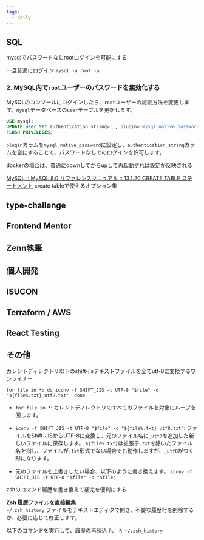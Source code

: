 ```yaml
---
tags:
  - daily
---
```


## SQL
mysqlでパスワードなしrootログインを可能にする

一旦普通にログイン
`mysql -u root -p`
### 2. MySQL内で`root`ユーザーのパスワードを無効化する
MySQLのコンソールにログインしたら、`root`ユーザーの認証方法を変更します。`mysql`データベースの`user`テーブルを更新します。
```sql
USE mysql;
UPDATE user SET authentication_string='', plugin='mysql_native_password' WHERE User='root';
FLUSH PRIVILEGES;
```

`plugin`カラムを`mysql_native_password`に設定し、`authentication_string`カラムを空にすることで、パスワードなしでのログインを許可します。

dockerの場合は、普通にdownしてからupして再起動すれば設定が反映される

[MySQL :: MySQL 8.0 リファレンスマニュアル :: 13.1.20 CREATE TABLE ステートメント](https://dev.mysql.com/doc/refman/8.0/ja/create-table.html)
create tableで使えるオプション集

## type-challenge

## Frontend Mentor

## Zenn執筆

## 個人開発

## ISUCON

## Terraform / AWS

## React Testing

## その他

カレントディレクトリ以下のshift-jisテキストファイルを全てutf-8に変換するワンライナー

`for file in *; do iconv -f SHIFT_JIS -t UTF-8 "$file" -o "${file%.txt}_utf8.txt"; done`

- `for file in *`: カレントディレクトリのすべてのファイルを対象にループを回します。

- `iconv -f SHIFT_JIS -t UTF-8 "$file" -o "${file%.txt}_utf8.txt"`: ファイルをShift-JISからUTF-8に変換し、元のファイル名に`_utf8`を追加した新しいファイルに保存します。
`${file%.txt}`は拡張子`.txt`を除いたファイル名を指し、ファイルが`.txt`形式でない場合でも動作しますが、`_utf8`がつく形になります。

- 元のファイルを上書きしたい場合、以下のように書き換えます。
`iconv -f SHIFT_JIS -t UTF-8 "$file" -o "$file"`


zshのコマンド履歴を書き換えて補完を便利にする

**Zsh 履歴ファイルを直接編集**  
`~/.zsh_history` ファイルをテキストエディタで開き、不要な履歴行を削除するか、必要に応じて修正します。

以下のコマンドを実行して、履歴の再読込
`fc -R ~/.zsh_history`


